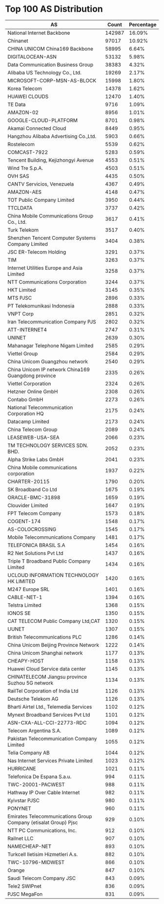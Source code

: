 # Top 100 AS Distribution
| AS | Count | Percentage |
|----|----|----|
| National Internet Backbone | 142987 | 16.09% |
| Chinanet | 97017 | 10.92% |
| CHINA UNICOM China169 Backbone | 58995 | 6.64% |
| DIGITALOCEAN-ASN | 53132 | 5.98% |
| Data Communication Business Group | 38383 | 4.32% |
| Alibaba US Technology Co., Ltd. | 19269 | 2.17% |
| MICROSOFT-CORP-MSN-AS-BLOCK | 15998 | 1.80% |
| Korea Telecom | 14378 | 1.62% |
| HUAWEI CLOUDS | 12470 | 1.40% |
| TE Data | 9716 | 1.09% |
| AMAZON-02 | 8956 | 1.01% |
| GOOGLE-CLOUD-PLATFORM | 8701 | 0.98% |
| Akamai Connected Cloud | 8449 | 0.95% |
| Hangzhou Alibaba Advertising Co.,Ltd. | 5903 | 0.66% |
| Rostelecom | 5539 | 0.62% |
| COMCAST-7922 | 5283 | 0.59% |
| Tencent Building, Kejizhongyi Avenue | 4553 | 0.51% |
| Wind Tre S.p.A. | 4503 | 0.51% |
| OVH SAS | 4435 | 0.50% |
| CANTV Servicios, Venezuela | 4367 | 0.49% |
| AMAZON-AES | 4148 | 0.47% |
| TOT Public Company Limited | 3950 | 0.44% |
| TTCLDATA | 3737 | 0.42% |
| China Mobile Communications Group Co., Ltd. | 3617 | 0.41% |
| Turk Telekom | 3517 | 0.40% |
| Shenzhen Tencent Computer Systems Company Limited | 3404 | 0.38% |
| JSC ER-Telecom Holding | 3291 | 0.37% |
| TIM | 3263 | 0.37% |
| Internet Utilities Europe and Asia Limited | 3258 | 0.37% |
| NTT Communications Corporation | 3244 | 0.37% |
| HKT Limited | 3145 | 0.35% |
| MTS PJSC | 2896 | 0.33% |
| PT Telekomunikasi Indonesia | 2888 | 0.33% |
| VNPT Corp | 2851 | 0.32% |
| Iran Telecommunication Company PJS | 2802 | 0.32% |
| ATT-INTERNET4 | 2747 | 0.31% |
| UNINET | 2639 | 0.30% |
| Mahanagar Telephone Nigam Limited | 2585 | 0.29% |
| Viettel Group | 2584 | 0.29% |
| China Unicom Guangzhou network | 2540 | 0.29% |
| China Unicom IP network China169 Guangdong province | 2335 | 0.26% |
| Viettel Corporation | 2324 | 0.26% |
| Hetzner Online GmbH | 2308 | 0.26% |
| Contabo GmbH | 2273 | 0.26% |
| National Telecommunication Corporation HQ | 2175 | 0.24% |
| Datacamp Limited | 2173 | 0.24% |
| China Telecom Group | 2089 | 0.24% |
| LEASEWEB-USA-SEA | 2066 | 0.23% |
| TM TECHNOLOGY SERVICES SDN. BHD. | 2052 | 0.23% |
| Alpha Strike Labs GmbH | 2041 | 0.23% |
| China Mobile communications corporation | 1937 | 0.22% |
| CHARTER-20115 | 1790 | 0.20% |
| SK Broadband Co Ltd | 1675 | 0.19% |
| ORACLE-BMC-31898 | 1659 | 0.19% |
| Clouvider Limited | 1647 | 0.19% |
| FPT Telecom Company | 1573 | 0.18% |
| COGENT-174 | 1548 | 0.17% |
| AS-COLOCROSSING | 1545 | 0.17% |
| Mobile Telecommunications Company | 1481 | 0.17% |
| TELEFONICA BRASIL S.A | 1454 | 0.16% |
| R2 Net Solutions Pvt Ltd | 1437 | 0.16% |
| Triple T Broadband Public Company Limited | 1434 | 0.16% |
| UCLOUD INFORMATION TECHNOLOGY HK LIMITED | 1420 | 0.16% |
| M247 Europe SRL | 1401 | 0.16% |
| CABLE-NET-1 | 1394 | 0.16% |
| Telstra Limited | 1368 | 0.15% |
| IONOS SE | 1350 | 0.15% |
| CAT TELECOM Public Company Ltd,CAT | 1320 | 0.15% |
| UUNET | 1307 | 0.15% |
| British Telecommunications PLC | 1286 | 0.14% |
| China Unicom Beijing Province Network | 1222 | 0.14% |
| China Unicom Shanghai network | 1177 | 0.13% |
| CHEAPY-HOST | 1158 | 0.13% |
| Huawei Cloud Service data center | 1145 | 0.13% |
| CHINATELECOM Jiangsu province Suzhou 5G network | 1134 | 0.13% |
| RailTel Corporation of India Ltd | 1126 | 0.13% |
| Deutsche Telekom AG | 1126 | 0.13% |
| Bharti Airtel Ltd., Telemedia Services | 1102 | 0.12% |
| Mynext Broadband Services Pvt Ltd | 1101 | 0.12% |
| ASN-CXA-ALL-CCI-22773-RDC | 1094 | 0.12% |
| Telecom Argentina S.A. | 1089 | 0.12% |
| Pakistan Telecommunication Company Limited | 1055 | 0.12% |
| Telia Company AB | 1044 | 0.12% |
| Nas Internet Services Private Limited | 1023 | 0.12% |
| HURRICANE | 1021 | 0.11% |
| Telefonica De Espana S.a.u. | 994 | 0.11% |
| TWC-20001-PACWEST | 988 | 0.11% |
| Hathway IP Over Cable Internet | 982 | 0.11% |
| Kyivstar PJSC | 980 | 0.11% |
| PONYNET | 960 | 0.11% |
| Emirates Telecommunications Group Company (etisalat Group) Pjsc | 929 | 0.10% |
| NTT PC Communications, Inc. | 912 | 0.10% |
| Railnet LLC | 907 | 0.10% |
| NAMECHEAP-NET | 893 | 0.10% |
| Turkcell Iletisim Hizmetleri A.s. | 882 | 0.10% |
| TWC-10796-MIDWEST | 866 | 0.10% |
| Orange | 847 | 0.10% |
| Saudi Telecom Company JSC | 843 | 0.09% |
| Tele2 SWIPnet | 836 | 0.09% |
| PJSC MegaFon | 831 | 0.09% |
